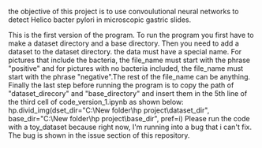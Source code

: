 the objective of this project is to use convoulutional neural networks to detect Helico bacter pylori in microscopic gastric slides.


This is the first version of the program. To run the program you first have to make a dataset directory and a base directory. Then you need to add a dataset to the dataset directory. the data must have a special name. For pictures that include the bacteria, the file_name must start with the phrase "positive" and for pictures with no bacteria included, the file_name must start with the phrase "negative".The rest of the file_name can be anything. Finally the last step before running the program is to copy the path of "dataset_direcory" and "base_directory" and insert them in the 5th line of the third cell of code_version_1.ipynb as shown below:
hp.divid_img(dset_dir="C:\\New folder\\hp project\\dataset_dir", base_dir="C:\\New folder\\hp project\\base_dir", pref=i)
Please run the code with a toy_dataset because right now, I'm running into a bug that i can't fix. The bug is shown in the issue section of this repository.
